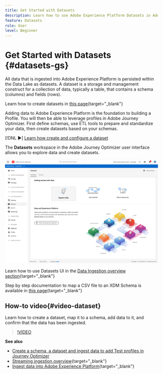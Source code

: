 ```yaml
---
title: Get Started with Datasets
description: Learn how to use Adobe Experience Platform Datasets in Adobe Journey Optimizer
feature: Datasets
role: User
level: Beginner
---
```

# Get Started with Datasets {#datasets-gs}

All data that is ingested into Adobe Experience Platform is persisted within the Data Lake as datasets. A dataset is a storage and management construct for a collection of data, typically a table, that contains a schema (columns) and fields (rows).

Learn how to create datasets in [this page](https://experienceleague-review.corp.adobe.com/docs/experience-platform/catalog/datasets/overview.html){target="_blank"}

Adding data to Adobe Experience Platform is the foundation to building a Profile. You will then be able to leverage profiles in Adobe Journey Optimizer. First define schemas, use ETL tools to prepare and standardize your data, then create datasets based on your schemas.

[!DNL :arrow_forward:] [Learn how create and configure a dataset](#video-dataset)

The **Datasets** workspace in the Adobe Journey Optimizer user interface allows you to explore data and create datasets. 

![](assets/datasets-home.png)

Learn how to use Datasets UI in the [Data Ingestion overview section](https://experienceleague.adobe.com/docs/experience-platform/ingestion/home.html){target="_blank"}

Step by step documentation to map a CSV file to an XDM Schema is available in [this page](https://experienceleague.adobe.com/docs/experience-platform/ingestion/tutorials/map-a-csv-file.html){target="_blank"}


## How-to video{#video-dataset}

Learn how to create a dataset, map it to a schema, add data to it, and confirm that the data has been ingested.

>[!VIDEO](https://video.tv.adobe.com/v/334293?quality=12)

**See also**

* [Create a schema, a dataset and ingest data to add Test profiles in Journey Optimizer](building-journeys/creating-test-profiles.md)
* [Streaming ingestion overview](https://experienceleague.adobe.com/docs/experience-platform/ingestion/streaming/overview.html){target="_blank"}
* [Ingest data into Adobe Experience Platform](https://experienceleague.adobe.com/docs/experience-platform/ingestion/tutorials/ingest-batch-data.html?lang=en){target="_blank"}

